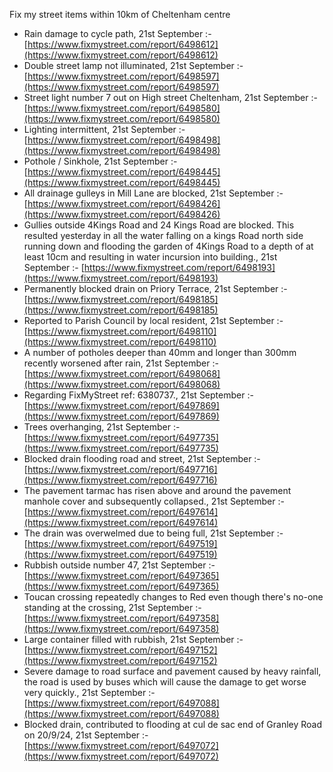 Fix my street items within 10km of Cheltenham centre

<!-- fix_marker starts -->

- Rain damage to cycle path, 21st September :- [https://www.fixmystreet.com/report/6498612](https://www.fixmystreet.com/report/6498612)
- Double street lamp not illuminated, 21st September :- [https://www.fixmystreet.com/report/6498597](https://www.fixmystreet.com/report/6498597)
- Street light number 7 out on High street Cheltenham, 21st September :- [https://www.fixmystreet.com/report/6498580](https://www.fixmystreet.com/report/6498580)
- Lighting intermittent, 21st September :- [https://www.fixmystreet.com/report/6498498](https://www.fixmystreet.com/report/6498498)
- Pothole / Sinkhole, 21st September :- [https://www.fixmystreet.com/report/6498445](https://www.fixmystreet.com/report/6498445)
- All drainage gulleys in Mill Lane are blocked, 21st September :- [https://www.fixmystreet.com/report/6498426](https://www.fixmystreet.com/report/6498426)
- Gullies outside 4Kings Road and 24 Kings Road are blocked. This resulted yesterday in all the water falling on a kings Road north side running down and flooding the garden of 4Kings Road to a depth of at least 10cm and resulting in water incursion into building., 21st September :- [https://www.fixmystreet.com/report/6498193](https://www.fixmystreet.com/report/6498193)
- Permanently blocked drain on Priory Terrace, 21st September :- [https://www.fixmystreet.com/report/6498185](https://www.fixmystreet.com/report/6498185)
- Reported to Parish Council by local resident, 21st September :- [https://www.fixmystreet.com/report/6498110](https://www.fixmystreet.com/report/6498110)
- A number of potholes deeper than 40mm and longer than 300mm recently worsened after rain, 21st September :- [https://www.fixmystreet.com/report/6498068](https://www.fixmystreet.com/report/6498068)
- Regarding FixMyStreet ref: 6380737., 21st September :- [https://www.fixmystreet.com/report/6497869](https://www.fixmystreet.com/report/6497869)
- Trees overhanging, 21st September :- [https://www.fixmystreet.com/report/6497735](https://www.fixmystreet.com/report/6497735)
- Blocked drain flooding road and street, 21st September :- [https://www.fixmystreet.com/report/6497716](https://www.fixmystreet.com/report/6497716)
- The pavement tarmac has risen above and around the pavement manhole cover and subsequently collapsed., 21st September :- [https://www.fixmystreet.com/report/6497614](https://www.fixmystreet.com/report/6497614)
- The drain was overwelmed due to being full, 21st September :- [https://www.fixmystreet.com/report/6497519](https://www.fixmystreet.com/report/6497519)
- Rubbish outside number 47, 21st September :- [https://www.fixmystreet.com/report/6497365](https://www.fixmystreet.com/report/6497365)
- Toucan crossing repeatedly changes to Red even though there's no-one standing at the crossing, 21st September :- [https://www.fixmystreet.com/report/6497358](https://www.fixmystreet.com/report/6497358)
- Large container filled with rubbish, 21st September :- [https://www.fixmystreet.com/report/6497152](https://www.fixmystreet.com/report/6497152)
- Severe damage to road surface and pavement caused by heavy rainfall, the road is used by buses which will cause the damage to get worse very quickly., 21st September :- [https://www.fixmystreet.com/report/6497088](https://www.fixmystreet.com/report/6497088)
- Blocked drain, contributed to flooding at cul de sac end of Granley Road on 20/9/24, 21st September :- [https://www.fixmystreet.com/report/6497072](https://www.fixmystreet.com/report/6497072)

<!-- fix_marker ends -->